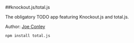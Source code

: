 ##knockout.js/total.js

The obligatory TODO app featuring Knockout.js and total.js.

Author: [Joe Conley](https://github.com/josephpconley)

```
npm install total.js
```